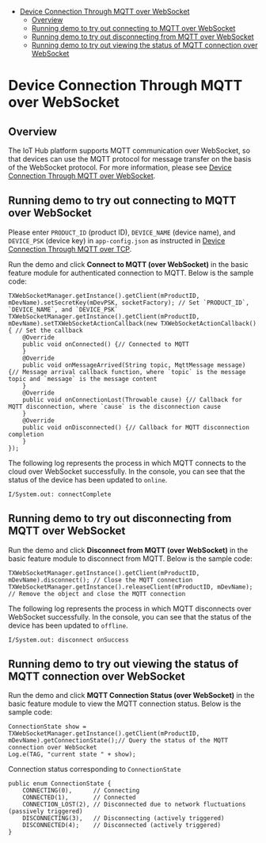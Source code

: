 * [Device Connection Through MQTT over WebSocket](#Device-Connection-Through-MQTT-over-WebSocket)
  * [Overview](#Overview)
  * [Running demo to try out connecting to MQTT over WebSocket](#Running-demo-to-try-out-connecting-to-MQTT-over-WebSocket)
  * [Running demo to try out disconnecting from MQTT over WebSocket](#Running-demo-to-try-out-disconnecting-from-MQTT-over-WebSocket)
  * [Running demo to try out viewing the status of MQTT connection over WebSocket](#Running-demo-to-try-out-viewing-the-status-of-MQTT-connection-over-WebSocket)

# Device Connection Through MQTT over WebSocket
## Overview
The IoT Hub platform supports MQTT communication over WebSocket, so that devices can use the MQTT protocol for message transfer on the basis of the WebSocket protocol. For more information, please see [Device Connection Through MQTT over WebSocket](https://cloud.tencent.com/document/product/634/46347).

## Running demo to try out connecting to MQTT over WebSocket

Please enter `PRODUCT_ID` (product ID), `DEVICE_NAME` (device name), and `DEVICE_PSK` (device key) in `app-config.json` as instructed in [Device Connection Through MQTT over TCP](../../hub-device-android/docs/Device-Connection-Through-MQTT-over-TCP.md).

Run the demo and click **Connect to MQTT (over WebSocket)** in the basic feature module for authenticated connection to MQTT. Below is the sample code:
```
TXWebSocketManager.getInstance().getClient(mProductID, mDevName).setSecretKey(mDevPSK, socketFactory); // Set `PRODUCT_ID`, `DEVICE_NAME`, and `DEVICE_PSK`
TXWebSocketManager.getInstance().getClient(mProductID, mDevName).setTXWebSocketActionCallback(new TXWebSocketActionCallback() { // Set the callback
    @Override
    public void onConnected() {// Connected to MQTT
    }
    @Override
    public void onMessageArrived(String topic, MqttMessage message) {// Message arrival callback function, where `topic` is the message topic and `message` is the message content
    }
    @Override
    public void onConnectionLost(Throwable cause) {// Callback for MQTT disconnection, where `cause` is the disconnection cause
    }
    @Override
    public void onDisconnected() {// Callback for MQTT disconnection completion
    }
});
```

The following log represents the process in which MQTT connects to the cloud over WebSocket successfully. In the console, you can see that the status of the device has been updated to `online`.
```
I/System.out: connectComplete
```

## Running demo to try out disconnecting from MQTT over WebSocket

Run the demo and click **Disconnect from MQTT (over WebSocket)** in the basic feature module to disconnect from MQTT. Below is the sample code:
```
TXWebSocketManager.getInstance().getClient(mProductID, mDevName).disconnect(); // Close the MQTT connection
TXWebSocketManager.getInstance().releaseClient(mProductID, mDevName); // Remove the object and close the MQTT connection
```

The following log represents the process in which MQTT disconnects over WebSocket successfully. In the console, you can see that the status of the device has been updated to `offline`.
```
I/System.out: disconnect onSuccess
```

## Running demo to try out viewing the status of MQTT connection over WebSocket

Run the demo and click **MQTT Connection Status (over WebSocket)** in the basic feature module to view the MQTT connection status. Below is the sample code:

```
ConnectionState show = TXWebSocketManager.getInstance().getClient(mProductID, mDevName).getConnectionState();// Query the status of the MQTT connection over WebSocket
Log.e(TAG, "current state " + show);
```

Connection status corresponding to `ConnectionState`
```
public enum ConnectionState {
    CONNECTING(0),      // Connecting
    CONNECTED(1),       // Connected
    CONNECTION_LOST(2), // Disconnected due to network fluctuations (passively triggered)
    DISCONNECTING(3),   // Disconnecting (actively triggered)
    DISCONNECTED(4);    // Disconnected (actively triggered)
}
```
